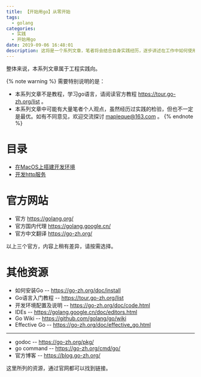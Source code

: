 ```yaml
---
title: 【开始用go】从零开始
tags:
  - golang
categories:
  - 实践
  - 开始用go
date: 2019-09-06 16:48:01
description: 这将是一个系列文章，笔者将会结合自身实践经历，逐步讲述在工作中如何使用go语言。
---
```



整体来说，本系列文章属于工程实践向。

{% note warning %}
需要特别说明的是：
- 本系列文章不是教程，学习go语言，请阅读官方教程 https://tour.go-zh.org/list 。
- 本系列文章中可能有大量笔者个人观点，虽然经历过实践的检验，但也不一定是最优。如有不同意见，欢迎交流探讨 mapleque@163.com 。
{% endnote %}

目录
====

- [在MacOS上搭建开发环境](/posts/practice/go/go-workspace/)
- [开发http服务](/posts/practice/go/go-http/)

官方网站
====

- 官方 https://golang.org/
- 官方国内代理 https://golang.google.cn/
- 官方中文翻译 https://go-zh.org/

以上三个官方，内容上稍有差异，请按需选择。

其他资源
====

- 如何安装Go -- https://go-zh.org/doc/install
- Go语言入门教程 -- https://tour.go-zh.org/list
- 开发环境配置及说明 -- https://go-zh.org/doc/code.html
- IDEs -- https://golang.google.cn/doc/editors.html
- Go Wiki -- https://github.com/golang/go/wiki
- Effective Go -- https://go-zh.org/doc/effective_go.html

--------

- godoc -- https://go-zh.org/pkg/
- go command -- https://go-zh.org/cmd/go/
- 官方博客 -- https://blog.go-zh.org/

这里所列的资源，通过官网都可以找到链接。
